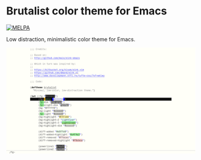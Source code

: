 # Brutalist color theme for Emacs

[![MELPA](https://melpa.org/packages/brutalist-theme-badge.svg)](https://melpa.org/#/brutalist-theme)

Low distraction, minimalistic color theme for Emacs.

![Brutalist Theme](data/screenshot.png)
